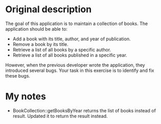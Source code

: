 # Original description
The goal of this application is to maintain a collection of books. The application should be able to:

- Add a book with its title, author, and year of publication.
- Remove a book by its title.
- Retrieve a list of all books by a specific author.
- Retrieve a list of all books published in a specific year.

However, when the previous developer wrote the application, they introduced several bugs. Your task in this exercise is to identify and fix these bugs.

# My notes
- BookCollection::getBooksByYear returns the list of books instead of result. Updated it to return the result instead.